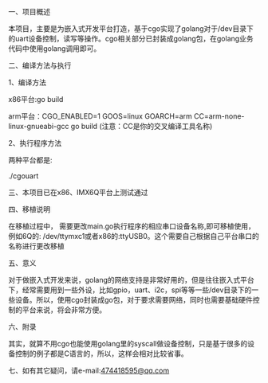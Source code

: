 一、项目概述

本项目，主要是为嵌入式开发平台打造，基于cgo实现了golang对于/dev目录下的uart设备控制，读写等操作。cgo相关部分已封装成golang包，在golang业务代码中使用golang调用即可。

二、编译方法与执行

1、编译方法

x86平台:go build

arm平台：CGO_ENABLED=1 GOOS=linux GOARCH=arm CC=arm-none-linux-gnueabi-gcc go build (注意：CC是你的交叉编译工具名称)

2、执行程序方法

两种平台都是: 

./cgouart

三、本项目已在x86、IMX6Q平台上测试通过

四、移植说明

在移植过程中， 需要更改main.go执行程序的相应串口设备名称,即可移植使用，例如6Q的: /dev/ttymxc1或者x86的:ttyUSB0。这个需要自己根据自己平台串口的名称进行更改移植

五、意义

对于做嵌入式开发来说，golang的网络支持是非常好用的，但是往往嵌入式平台下，经常需要用到一些外设，比如gpio，uart、i2c，spi等等一些/dev目录下的一些设备。所以，使用cgo封装成go包，对于要求需要网络，同时也需要基础硬件控制的平台来说，将会非常方便。

六、附录

其实，就算不用cgo也能使用golang里的syscall做设备控制，只是基于很多的设备控制的例子都是C语言的，所以，这样会相对比较省事。

七、如有其它疑问，请e-mail:474418595@qq.com
